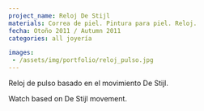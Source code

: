 ```yaml
---
project_name: Reloj De Stijl
materials: Correa de piel. Pintura para piel. Reloj.
fecha: Otoño 2011 / Autumn 2011
categories: all joyería

images:
 - /assets/img/portfolio/reloj_pulso.jpg
---
```


Reloj de pulso basado en el movimiento De Stijl.


Watch based on De Stijl movement.
